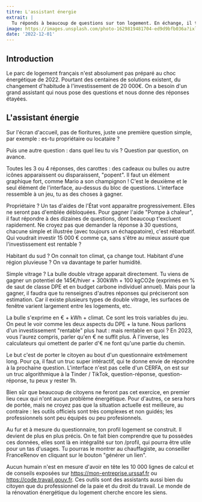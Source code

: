 ```yaml
---
titre: L'assistant énergie
extrait: |
  Tu réponds à beaucoup de questions sur ton logement. En échange, il t'explique comment réduire tes € - kWh - ⵛ
image: https://images.unsplash.com/photo-1629819481704-ed9d9bfb036a?ixlib=rb-4.0.3&ixid=MnwxMjA3fDB8MHxwaG90by1wYWdlfHx8fGVufDB8fHx8&auto=format&fit=crop&w=687&q=80
date: '2022-12-01'
---
```


## Introduction

Le parc de logement français n'est absolument pas préparé au choc énergétique de 2022. Pourtant des centaines de solutions existent, du changement d'habitude à l'investissement de 20 000€. On a besoin d'un grand assistant qui nous pose des questions et nous donne des réponses étayées.

## L'assistant énergie

Sur l'écran d'accueil, pas de fioritures, juste une première question simple, par exemple : es-tu propriétaire ou locataire ?

Puis une autre question : dans quel lieu tu vis ? Question par question, on avance.

Toutes les 3 ou 4 réponses, des carottes : des cadeaux ou bulles ou autre icônes apparaissent ou disparaissent, "popent". Il faut un élément graphique fort, comme Mario a son champignon ! C'est le deuxième et le seul élément de l'interface, au-dessus du bloc de questions. L'interface ressemble à un jeu, tu as des choses à gagner.

Propriétaire ? Un tas d'aides de l'État vont apparaitre progressivement. Elles ne seront pas d'emblée débloquées. Pour gagner l'aide "Pompe à chaleur", il faut répondre à des dizaines de questions, dont beaucoup t'excluent rapidement. Ne croyez pas que demander la réponse à 30 questions, chacune simple et illustrée (avec toujours un échappatoire), c'est rébarbatif. Qui voudrait investir 15 000 € comme ça, sans s'être au mieux assuré que l'investissement est rentable ?

Habitant du sud ? On connait ton climat, ça change tout. Habitant d'une région pluvieuse ? On va davantage te parler humidité.

Simple vitrage ? La bulle double vitrage apparait directement. Tu viens de gagner un potentiel de 145€/hiver + 300kWh + 100 kgCO2e (exprimés en % de saut de classe DPE et en budget carbone individuel annuel). Mais pour la gagner, il faudra que tu renseignes d'autres réponses qui préciseront son estimation. Car il existe plusieurs types de double vitrage, les surfaces de fenêtre varient largement entre les logements, etc.

La bulle s'exprime en € + kWh + climat. Ce sont les trois variables du jeu. On peut le voir comme les deux aspects du DPE + la tune. Nous parlions d'un investissement "rentable" plus haut : mais rentable en quoi ? En 2023, vous l'aurez compris, parler qu'en € ne suffit plus. À l'inverse, les calculateurs qui omettent de parler d'€ ne font qu'une partie du chemin.

Le but c'est de porter le citoyen au bout d'un questionnaire extrêmement long. Pour ça, il faut un truc super intéractif, qui te donne envie de répondre à la prochaine question. L'interface n'est pas celle d'un CERFA, on est sur un truc algorithmique à la Tinder / TikTok, question-réponse, question-réponse, tu peux y rester 1h.

Bien sûr que beaucoup de citoyens ne feront pas cet exercice, en premier lieu ceux qui n'ont aucun problème énergétique. Pour d'autres, ce sera hors de portée, mais ne croyez pas que la situation actuelle est meilleure, au contraire : les outils officiels sont très complexes et non guidés; les professionnels sont peu équipés ou peu profesionnels.

Au fur et à mesure du questionnaire, ton profil logement se construit. Il devient de plus en plus précis. On te fait bien comprendre que tu possèdes ces données, elles sont là en intégralité sur ton /profil, qui pourra être utile pour un tas d'usages. Tu pourras le montrer au chauffagiste, au conseiller FranceRenov en cliquant sur le bouton "générer un lien".

Aucun humain n'est en mesure d'avoir en tête les 10 000 lignes de calcul et de conseils exposées sur https://mon-entreprise.urssaf.fr ou https://code.travail.gouv.fr. Ces outils sont des assistants aussi bien du citoyen que du professionnel de la paie et du droit du travail. Le monde de la rénovation énergétique du logement cherche encore les siens.
